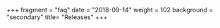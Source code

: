 +++
fragment = "faq"
date = "2018-09-14"
weight = 102
background = "secondary"
title= "Releases"
+++
